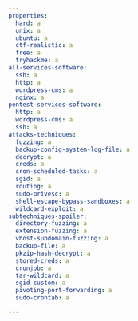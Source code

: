 ```yaml
---
properties:
  hard: a
  unix: a
  ubuntu: a
  ctf-realistic: a
  free: a
  tryhackme: a
all-services-software:
  ssh: a
  http: a
  wordpress-cms: a
  nginx: a
pentest-services-software:
  http: a
  wordpress-cms: a
  ssh: a
attacks-techniques:
  fuzzing: a
  backup-config-system-log-file: a
  decrypt: a
  creds: a
  cron-scheduled-tasks: a
  sgid: a
  routing: a
  sudo-privesc: a
  shell-escape-bypass-sandboxes: a
  wildcard-exploit: a
subtechniques-spoiler:
  directory-fuzzing: a
  extension-fuzzing: a
  vhost-subdomain-fuzzing: a
  backup-file: a
  pkzip-hash-decrypt: a
  stored-creds: a
  cronjob: a
  tar-wildcard: a
  sgid-custom: a
  pivoting-port-forwarding: a
  sudo-crontab: a

---
```

